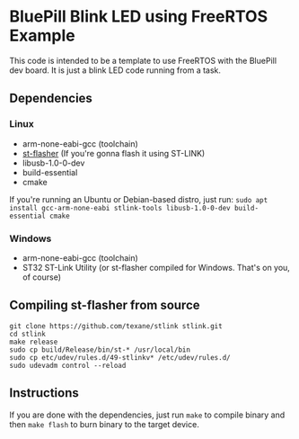 # BluePill Blink LED using FreeRTOS Example

This code is intended to be a template to use FreeRTOS with the BluePill dev board.
It is just a blink LED code running from a task.


## Dependencies

### Linux
- arm-none-eabi-gcc (toolchain)
- [st-flasher](https://github.com/texane/stlink) (If you're gonna flash it using ST-LINK)
- libusb-1.0-0-dev
- build-essential
- cmake

If you're running an Ubuntu or Debian-based distro, just run:
`sudo apt install gcc-arm-none-eabi stlink-tools libusb-1.0-0-dev build-essential cmake`

### Windows
- arm-none-eabi-gcc (toolchain)
- ST32 ST-Link Utility (or st-flasher compiled for Windows. That's on you, of course)


## Compiling st-flasher from source
```
git clone https://github.com/texane/stlink stlink.git
cd stlink
make release
sudo cp build/Release/bin/st-* /usr/local/bin
sudo cp etc/udev/rules.d/49-stlinkv* /etc/udev/rules.d/
sudo udevadm control --reload
```

## Instructions

If you are done with the dependencies, just run `make` to compile binary and then `make flash` to burn binary to the target device.

